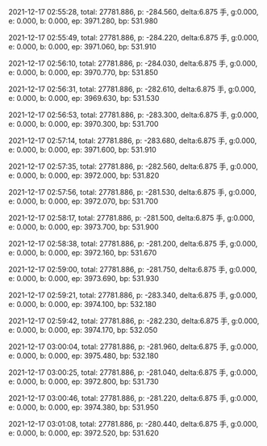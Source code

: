 2021-12-17 02:55:28, total: 27781.886, p: -284.560, delta:6.875 手, g:0.000, e: 0.000, b: 0.000, ep: 3971.280, bp: 531.980

2021-12-17 02:55:49, total: 27781.886, p: -284.220, delta:6.875 手, g:0.000, e: 0.000, b: 0.000, ep: 3971.060, bp: 531.910

2021-12-17 02:56:10, total: 27781.886, p: -284.030, delta:6.875 手, g:0.000, e: 0.000, b: 0.000, ep: 3970.770, bp: 531.850

2021-12-17 02:56:31, total: 27781.886, p: -282.610, delta:6.875 手, g:0.000, e: 0.000, b: 0.000, ep: 3969.630, bp: 531.530

2021-12-17 02:56:53, total: 27781.886, p: -283.300, delta:6.875 手, g:0.000, e: 0.000, b: 0.000, ep: 3970.300, bp: 531.700

2021-12-17 02:57:14, total: 27781.886, p: -283.680, delta:6.875 手, g:0.000, e: 0.000, b: 0.000, ep: 3971.600, bp: 531.910

2021-12-17 02:57:35, total: 27781.886, p: -282.560, delta:6.875 手, g:0.000, e: 0.000, b: 0.000, ep: 3972.000, bp: 531.820

2021-12-17 02:57:56, total: 27781.886, p: -281.530, delta:6.875 手, g:0.000, e: 0.000, b: 0.000, ep: 3972.070, bp: 531.700

2021-12-17 02:58:17, total: 27781.886, p: -281.500, delta:6.875 手, g:0.000, e: 0.000, b: 0.000, ep: 3973.700, bp: 531.900

2021-12-17 02:58:38, total: 27781.886, p: -281.200, delta:6.875 手, g:0.000, e: 0.000, b: 0.000, ep: 3972.160, bp: 531.670

2021-12-17 02:59:00, total: 27781.886, p: -281.750, delta:6.875 手, g:0.000, e: 0.000, b: 0.000, ep: 3973.690, bp: 531.930

2021-12-17 02:59:21, total: 27781.886, p: -283.340, delta:6.875 手, g:0.000, e: 0.000, b: 0.000, ep: 3974.100, bp: 532.180

2021-12-17 02:59:42, total: 27781.886, p: -282.230, delta:6.875 手, g:0.000, e: 0.000, b: 0.000, ep: 3974.170, bp: 532.050

2021-12-17 03:00:04, total: 27781.886, p: -281.960, delta:6.875 手, g:0.000, e: 0.000, b: 0.000, ep: 3975.480, bp: 532.180

2021-12-17 03:00:25, total: 27781.886, p: -281.040, delta:6.875 手, g:0.000, e: 0.000, b: 0.000, ep: 3972.800, bp: 531.730

2021-12-17 03:00:46, total: 27781.886, p: -281.220, delta:6.875 手, g:0.000, e: 0.000, b: 0.000, ep: 3974.380, bp: 531.950

2021-12-17 03:01:08, total: 27781.886, p: -280.440, delta:6.875 手, g:0.000, e: 0.000, b: 0.000, ep: 3972.520, bp: 531.620